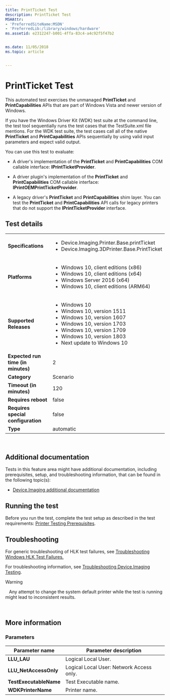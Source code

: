 ```yaml
---
title: PrintTicket Test
description: PrintTicket Test
MSHAttr:
- 'PreferredSiteName:MSDN'
- 'PreferredLib:/library/windows/hardware'
ms.assetid: e2312247-b001-4ffa-83c4-a4c92f5f47b2


ms.date: 11/05/2018
ms.topic: article


---
```


# <span id="p_hlk_test.59c36ef2-9ec8-494e-bbaa-8fed2dacd376"></span>PrintTicket Test


This automated test exercises the unmanaged **PrintTicket** and **PrintCapabilities** APIs that are part of Windows Vista and newer version of Windows.

If you have the Windows Driver Kit (WDK) test suite at the command line, the test tool sequentially runs the test cases that the TestSuite.xml file mentions. For the WDK test suite, the test cases call all of the native **PrintTicket** and **PrintCapabilities** APIs sequentially by using valid input parameters and expect valid output.

You can use this test to evaluate:

-   A driver's implementation of the **PrintTicket** and **PrintCapabilities** COM callable interface: **IPrintTicketProvider**.

-   A driver plugin's implementation of the **PrintTicket** and **PrintCapabilities** COM callable interface: **IPrintOEMPrintTicketProvider**.

-   A legacy driver's **PrintTicket** and **PrintCapabilities** shim layer. You can test the **PrintTicket** and **PrintCapabilities** API calls for legacy printers that do not support the **IPrintTicketProvider** interface.

## Test details
|||
|---|---|
| **Specifications**  | <ul><li>Device.Imaging.Printer.Base.printTicket</li><li>Device.Imaging.3DPrinter.Base.PrintTicket</li></ul> |  
| **Platforms**   | <ul><li>Windows 10, client editions (x86)</li><li>Windows 10, client editions (x64)</li><li>Windows Server 2016 (x64)</li><li>Windows 10, client editions (ARM64)</li></ul> |
| **Supported Releases** | <ul><li>Windows 10</li><li>Windows 10, version 1511</li><li>Windows 10, version 1607</li><li>Windows 10, version 1703</li><li>Windows 10, version 1709</li><li>Windows 10, version 1803</li><li>Next update to Windows 10</li></ul> |
|**Expected run time (in minutes)**| 2 |
|**Category**| Scenario |
|**Timeout (in minutes)**| 120 |
|**Requires reboot**| false |
|**Requires special configuration**| false |
|**Type**| automatic |

 

## <span id="Additional_documentation"></span><span id="additional_documentation"></span><span id="ADDITIONAL_DOCUMENTATION"></span>Additional documentation


Tests in this feature area might have additional documentation, including prerequisites, setup, and troubleshooting information, that can be found in the following topic(s):

-   [Device.Imaging additional documentation](device-imaging-additional-documentation.md)

## <span id="Running_the_test"></span><span id="running_the_test"></span><span id="RUNNING_THE_TEST"></span>Running the test


Before you run the test, complete the test setup as described in the test requirements: [Printer Testing Prerequisites](printer-testing-prerequisites.md).

## <span id="Troubleshooting"></span><span id="troubleshooting"></span><span id="TROUBLESHOOTING"></span>Troubleshooting


For generic troubleshooting of HLK test failures, see <a href="https://docs.microsoft.com/en-us/windows-hardware/test/hlk/user/troubleshooting-windows-hlk-test-failures" >Troubleshooting Windows HLK Test Failures.</a>

For troubleshooting information, see [Troubleshooting Device.Imaging Testing](troubleshooting-deviceimaging-testing.md).

>[!WARNING]
>  
Any attempt to change the system default printer while the test is running might lead to inconsistent results.

 

## <span id="More_information"></span><span id="more_information"></span><span id="MORE_INFORMATION"></span>More information


### <span id="Parameters"></span><span id="parameters"></span><span id="PARAMETERS"></span>Parameters

| Parameter name         | Parameter description                    |
|------------------------|------------------------------------------|
| **LLU\_LAU**           | Logical Local User.                      |
| **LLU\_NetAccessOnly** | Logical Local User: Network Access only. |
| **TestExecutableName** | Test Executable name.                    |
| **WDKPrinterName**     | Printer name.                            |

